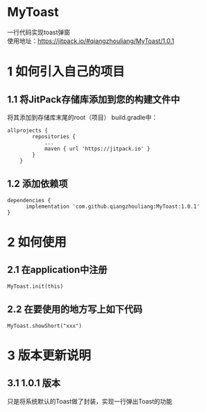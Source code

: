 # MyToast
一行代码实现toast弹窗  
使用地址：https://jitpack.io/#qiangzhouliang/MyToast/1.0.1
# 1 如何引入自己的项目
## 1.1 将JitPack存储库添加到您的构建文件中
将其添加到存储库末尾的root（项目） build.gradle中：
~~~
allprojects {
		repositories {
			...
			maven { url 'https://jitpack.io' }
		}
	}
~~~
## 1.2 添加依赖项
~~~
dependencies {
	  implementation 'com.github.qiangzhouliang:MyToast:1.0.1'
}
~~~
# 2 如何使用
## 2.1 在application中注册
~~~
MyToast.init(this)
~~~
## 2.2 在要使用的地方写上如下代码
~~~
MyToast.showShort("xxx")
~~~
# 3 版本更新说明
## 3.1 1.0.1 版本
只是将系统默认的Toast做了封装，实现一行弹出Toast的功能


